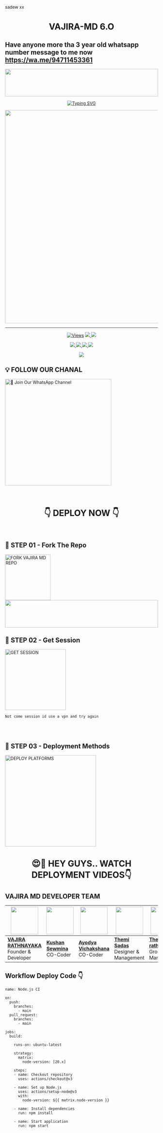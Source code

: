 sadew xx
<h1 align="center">VAJIRA-MD 6.O</h1>

## Have anyone more tha 3 year old whatsapp number message to me now  https://wa.me/94711453361

<img src="https://i.imgur.com/dBaSKWF.gif" height="90" width="100%">

<p align="center">
<a href="https://git.io/typing-svg"><img src="https://readme-typing-svg.demolab.com?font=Fira+Code&weight=700&size=33&pause=1000&color=5513F7&width=435&lines=VAJIRA+MD+WHATSAPP+BOT" alt="Typing SVG" /></a>
</p>
<p align="center">
<a href="https://github.com/VajiraTech">
    <img src="https://telegra.ph/file/44ff060a7b96ff6c0a42a.jpg"  width="700px">
</a>
<hr>


<p align="center">

  <a href="https://github.com/VajiraTech/VAJIRA-MD-NEW">
    <img src="https://hits.seeyoufarm.com/api/count/incr/badge.svg?url=https%3A%2F%2Fgithub.com%2FVajiraTech%2FVAJIRA-MD-NEW&count_bg=%2379C83D&title_bg=%23555555&icon=gitpod.svg&icon_color=%23E7E7E7&title=Views&edge_flat=false" alt="Views"/></a>
  
  </a>
  <a href="https://github.com/VajiraTech/VAJIRA-MD-NEW/fork">
    <img src="https://img.shields.io/github/forks/VajiraTech/VAJIRA-MD-NEW?label=Fork&style=social">
    
  </a>
  <a href="https://github.com/VajiraTech/VAJIRA-MD-NEW/stargazers">
    <img src="https://img.shields.io/github/stars/VajiraTech/VAJIRA-MD-NEW?style=social">
  </a>
</p>

<p align="center">
  <a href="https://github.com/VajiraTech/VAJIRA-MD-NEW">
    <img src="https://img.shields.io/github/repo-size/VajiraTech/VAJIRA-MD-NEW?color=purple&label=Repo%20Size&style=plastic">

  </a>
  <a href="https://github.com/VajiraTech/VAJIRA-MD-NEW">
    <img src="https://img.shields.io/github/license/VajiraTech/VAJIRA-MD-NEW?color=purple&label=License&style=plastic">

  </a>
  <a href="https://github.com/VajiraTech/VAJIRA-MD-NEW">
    <img src="https://img.shields.io/github/languages/top/VajiraTech/VAJIRA-MD-NEW?color=purple&label=Javascript&style=plastic">

  </a>
  <a href="https://github.com/VajiraTech/VAJIRA-MD-NEW">
    <img src="https://img.shields.io/static/v1?label=Author&message=Vajira%20Rathnayake&color=purple&style=plastic">

  </a>
  </p>
 <p align="center">
  <a href="https://github.com/VajiraTech/VAJIRA-MD-NEW">
    <img src="https://img.shields.io/badge/OUR%20%20%20TEAM-Technical%20Cybers%20(TC)-purple&style=plastic">

  </a>
</p>

## 💡 FOLLOW OUR CHANAL

<a href="https://whatsapp.com/channel/0029VahMZasD8SE5GRwzqn3Z"><img src="https://img.shields.io/badge/Join%20Our%20WhatsApp%20Channel-blue" alt="📎 Join Our WhatsApp Channel" width="350"></a>

<br>

<div align="center">
 
  <h1>👇 DEPLOY NOW 👇</h1>
</div>

<br>

## 🎀 STEP 01 -  Fork The Repo

<a href="https://github.com/VajiraTech/VAJIRA-MD-NEW/fork"><img src="https://img.shields.io/badge/Fork%20Repo-blue" alt="FORK VAJIRA MD REPO" width="150"></a>
</br>
<img src="https://i.imgur.com/dBaSKWF.gif" height="90" width="100%">
<br>

## 🎀 STEP 02 -  Get Session

<a href="https://vajirapairmd-77bc6f8caf84.herokuapp.com/"><img src="https://img.shields.io/badge/QR%20OR%20PAIR%20CODE-blue" alt="GET SESSION" width="200"></a>

`Not come session id use a vpn and try again`

<br>
<br>

## 🎀 STEP 03 -  Deployment Methods

<a href="https://vajiratech.github.io/VAJIRA-DEPLOY/QUEEN-IZUMI-WEB-main/projects/deployment.html"><img src="https://img.shields.io/badge/DEPLOYMENT%20METHODS-green" alt="DEPLOY PLATFORMS" width="300"></a>
<br>


<div align="center">
 
  <h1>😍👀 HEY GUYS.. WATCH DEPLOYMENT VIDEOS👇</h1>
</div>







































## VAJIRA MD DEVELOPER TEAM

| <a href="https://github.com/VajiraTech"><img src="https://telegra.ph/file/44ff060a7b96ff6c0a42a.jpg" width=90 height=90></a> | <a href="https://github.com/kushansewmina1234"><img src="https://telegra.ph/file/7b554aaf04171d11d7ba6.jpg" width=90 height=90></a> | <a href="https://github.com/20070808lk"><img src="https://telegra.ph/file/b194f9be48ca8e09e7a6b.jpg" width=90 height=90></a> | <a href="https://github.com/Darksadas"><img src="https://telegra.ph/file/bdaf8573bd0249df4abb7.jpg" width=90 height=90></a> | <a href="https://github.com/Aadhi777777"><img src="https://telegra.ph/file/87bf2bcb38abef47205ad.jpg" width=90 height=90></a>  |  <a href="https://github.com/Rukshanruka/Rukshan-MD-NEW"><img src="https://telegra.ph/file/aa52e76beeeee65cad24c.jpg" width=90 height=90></a> |
|---|---|---|---|---|---|
| **[VAJIRA RATHNAYAKA](https://github.com/VajiraTech)**</br>Founder & Developer</br> | **[Kushan Sewmina](https://github.com/kushansewmina1234)**</br>  CO-Coder</br> | **[Ayodya Vichakshana ](https://github.com/20070808lk)**</br>CO-Coder</br> | **[Themi   Sadas](https://github.com/Darksadas)**</br>Designer & Management| **[Theekshana rathnaweera](https://github.com/Aadhi777777)**</br>Group & Management| **[Rukshan Md](https://github.com/Rukshanruka/Rukshan-MD-NEW)**</br> Bug Tester |






## Workflow Deploy Code 👇


```
name: Node.js CI

on:
  push:
    branches:
      - main
  pull_request:
    branches:
      - main

jobs:
  build:

    runs-on: ubuntu-latest

    strategy:
      matrix:
        node-version: [20.x]

    steps:
    - name: Checkout repository
      uses: actions/checkout@v3

    - name: Set up Node.js
      uses: actions/setup-node@v3
      with:
        node-version: ${{ matrix.node-version }}

    - name: Install dependencies
      run: npm install

    - name: Start application
      run: npm start
```

